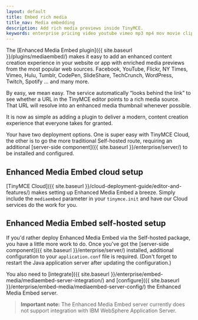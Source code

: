 ```yaml
---
layout: default
title: Embed rich media
title_nav: Media embedding
description: Add rich media previews inside TinyMCE.
keywords: enterprise pricing video youtube vimeo mp3 mp4 mov movie clip film link linkchecking linkchecker mediaembed media
---
```


The [Enhanced Media Embed plugin]({{ site.baseurl }}/plugins/mediaembed/) makes it easy to add an enhanced content creation experience in your website or app with enriched media previews from the most popular web sources. Facebook, YouTube, Flickr, NY Times, Vimeo, Hulu, Tumblr, CodePen, SlideShare, TechCrunch, WordPress, Twitch, Spotify … and many more.

By easy, we mean easy. The service automatically “looks behind the link” to see whether a URL in the TinyMCE editor points to a rich media source. That URL will resolve into an enhanced media thumbnail whenever possible.

It is now as simple as adding a plugin to deliver a modern, content creation experience that everyone takes for granted.

Your have two deployment options. One is super easy with TinyMCE Cloud, the other is to go the more traditional Self-hosted route, requiring an additional [server-side component]({{ site.baseurl }}/enterprise/server/) to be installed and configured.

## Enhanced Media Embed cloud setup

[TinyMCE Cloud]({{ site.baseurl }}/cloud-deployment-guide/editor-and-features/) makes setting up Enhanced Media Embed a breeze. Simply include the `mediaembed` parameter in your `tinymce.init` and have our Cloud services do the work for you.

## Enhanced Media Embed self-hosted setup

If you'd rather deploy Enhanced Media Embed via the Self-hosted package, you have a little more work to do. Once you've got the [server-side component]({{ site.baseurl }}/enterprise/server/) installed, additional configuration to your `application.conf` file is required. (Don't forget to restart the Java application server after updating the configuration.)

You also need to [integrate]({{ site.baseurl }}/enterprise/embed-media/mediaembed-server-integration/) and [configure]({{ site.baseurl }}/enterprise/embed-media/mediaembed-server-config/) the Enhanced Media Embed server.

> **Important note:** The Enhanced Media Embed server currently does not support integration with IBM WebSphere Application Server.
